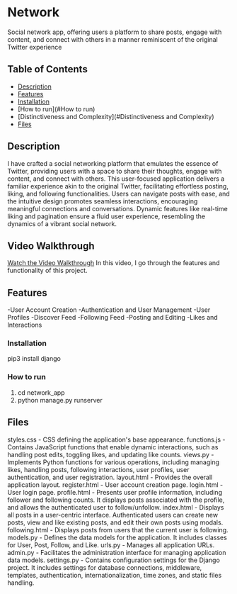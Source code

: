 # Network
Social network app, offering users a platform to share posts, engage with content, and connect with others in a manner reminiscent of the original Twitter experience


## Table of Contents
- [Description](#Description)
- [Features](#Features)
- [Installation](#Installation)
- [How to run](#How to run)
- [Distinctiveness and Complexity](#Distinctiveness and Complexity)
- [Files](#Files)


## Description
I have crafted a social networking platform that emulates the essence of Twitter, providing users with a space to share their thoughts, engage with content, and connect with others. This user-focused application delivers a familiar experience akin to the original Twitter, facilitating effortless posting, liking, and following functionalities. Users can navigate posts with ease, and the intuitive design promotes seamless interactions, encouraging meaningful connections and conversations. Dynamic features like real-time liking and pagination ensure a fluid user experience, resembling the dynamics of a vibrant social network.


## Video Walkthrough
[Watch the Video Walkthrough]([https://youtu.be/9AFGgIo1nNA](https://youtu.be/djLbHY6uKjE))
In this video, I go through the features and functionality of this project.


## Features
-User Account Creation
-Authentication and User Management
-User Profiles
-Discover Feed
-Following Feed
-Posting and Editing
-Likes and Interactions


### Installation
pip3 install django


### How to run
1. cd network_app
2. python manage.py runserver


## Files
styles.css - CSS defining the application's base appearance.
functions.js - Contains JavaScript functions that enable dynamic interactions, such as handling post edits, toggling likes, and updating like counts.
views.py - Implements Python functions for various operations, including managing likes, handling posts, following interactions, user profiles, user authentication, and user registration.
layout.html - Provides the overall application layout.
register.html - User account creation page.
login.html - User login page.
profile.html - Presents user profile information, including follower and following counts.  It displays posts associated with the profile, and allows the authenticated user to follow/unfollow.
index.html - Displays all posts in a user-centric interface. Authenticated users can create new posts, view and like existing posts, and edit their own posts using modals.
following.html - Displays posts from users that the current user is following.
models.py - Defines the data models for the application. It includes classes for User, Post, Follow, and Like.
urls.py - Manages all application URLs.
admin.py - Facilitates the administration interface for managing application data models.
settings.py - Contains configuration settings for the Django project. It includes settings for database connections, middleware, templates, authentication, internationalization, time zones, and static files handling.
